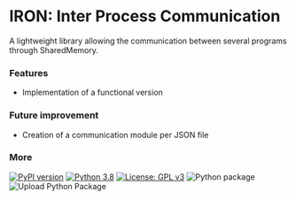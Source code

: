 # IRON: Inter Process Communication
A lightweight library allowing the communication between several programs through SharedMemory.

### Features
* Implementation of a functional version

### Future improvement
* Creation of a communication module per JSON file

### More
[![PyPI version](https://badge.fury.io/py/IRON.svg)](https://badge.fury.io/py/IRON)
[![Python 3.8](https://img.shields.io/badge/python-3.8-blue.svg)](https://www.python.org/downloads/release/python-380/)
[![License: GPL v3](https://img.shields.io/badge/License-GPL%20v3-blue.svg)](http://www.gnu.org/licenses/gpl-3.0)
![Python package](https://github.com/Zentetsu/IRON/workflows/Python%20package/badge.svg?branch=master)
![Upload Python Package](https://github.com/Zentetsu/IRON/workflows/Upload%20Python%20Package/badge.svg?branch=release)
